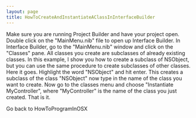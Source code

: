 ```yaml
---
layout: page
title: HowToCreateAndInstantiateAClassInInterfaceBuilder
---
```


Make sure you are running Project Builder and have your project open.  Double click on the "MainMenu.nib" file to open up Interface Builder.  In Interface Builder, go to the "MainMenu.nib" window and click on the "Classes" pane.  All classes you create are subclasses of already existing classes.  In this example, I show you how to create a subclass of NSObject, but you can use the same procedure to create subclasses of other classes.  Here it goes.  Highlight the word "NSObject" and hit enter.  This creates a subclass of the class "NSObject" now type in the name of the class you want to create.  Now go to the classes menu and choose "Instantiate MyController", where "MyController" is the name of the class you just created.  That is it.

Go back to HowToProgramInOSX

